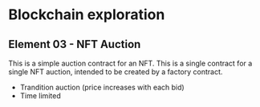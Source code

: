 # Blockchain exploration

## Element 03 - NFT Auction

This is a simple auction contract for an NFT. This is a single contract for a single NFT auction, intended to be created by a factory contract.

- Trandition auction (price increases with each bid)
- Time limited
